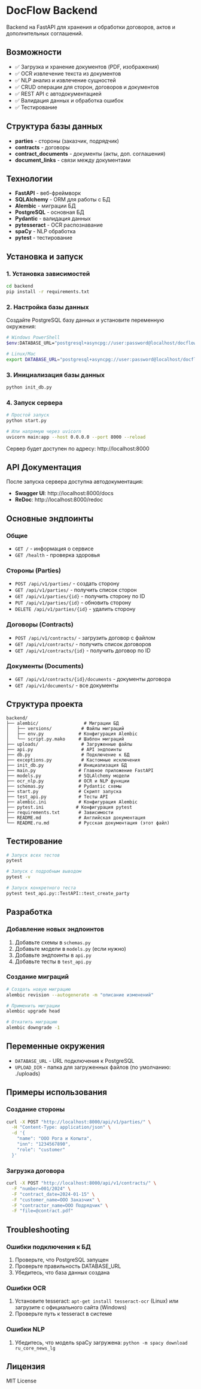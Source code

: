 # DocFlow Backend

Backend на FastAPI для хранения и обработки договоров, актов и дополнительных соглашений.

## Возможности

- ✅ Загрузка и хранение документов (PDF, изображения)
- ✅ OCR извлечение текста из документов
- ✅ NLP анализ и извлечение сущностей
- ✅ CRUD операции для сторон, договоров и документов
- ✅ REST API с автодокументацией
- ✅ Валидация данных и обработка ошибок
- ✅ Тестирование

## Структура базы данных

- **parties** - стороны (заказчик, подрядчик)
- **contracts** - договоры  
- **contract_documents** - документы (акты, доп. соглашения)
- **document_links** - связи между документами

## Технологии

- **FastAPI** - веб-фреймворк
- **SQLAlchemy** - ORM для работы с БД
- **Alembic** - миграции БД
- **PostgreSQL** - основная БД
- **Pydantic** - валидация данных
- **pytesseract** - OCR распознавание
- **spaCy** - NLP обработка
- **pytest** - тестирование

## Установка и запуск

### 1. Установка зависимостей

```bash
cd backend
pip install -r requirements.txt
```

### 2. Настройка базы данных

Создайте PostgreSQL базу данных и установите переменную окружения:

```bash
# Windows PowerShell
$env:DATABASE_URL="postgresql+asyncpg://user:password@localhost/docflow"

# Linux/Mac
export DATABASE_URL="postgresql+asyncpg://user:password@localhost/docflow"
```

### 3. Инициализация базы данных

```bash
python init_db.py
```

### 4. Запуск сервера

```bash
# Простой запуск
python start.py

# Или напрямую через uvicorn
uvicorn main:app --host 0.0.0.0 --port 8000 --reload
```

Сервер будет доступен по адресу: http://localhost:8000

## API Документация

После запуска сервера доступна автодокументация:

- **Swagger UI**: http://localhost:8000/docs
- **ReDoc**: http://localhost:8000/redoc

## Основные эндпоинты

### Общие
- `GET /` - информация о сервисе
- `GET /health` - проверка здоровья

### Стороны (Parties)
- `POST /api/v1/parties/` - создать сторону
- `GET /api/v1/parties/` - получить список сторон
- `GET /api/v1/parties/{id}` - получить сторону по ID
- `PUT /api/v1/parties/{id}` - обновить сторону
- `DELETE /api/v1/parties/{id}` - удалить сторону

### Договоры (Contracts)
- `POST /api/v1/contracts/` - загрузить договор с файлом
- `GET /api/v1/contracts/` - получить список договоров
- `GET /api/v1/contracts/{id}` - получить договор по ID

### Документы (Documents)
- `GET /api/v1/contracts/{id}/documents` - документы договора
- `GET /api/v1/documents/` - все документы

## Структура проекта

```
backend/
├── alembic/                 # Миграции БД
│   ├── versions/           # Файлы миграций
│   ├── env.py             # Конфигурация Alembic
│   └── script.py.mako     # Шаблон миграций
├── uploads/                # Загруженные файлы
├── api.py                  # API эндпоинты
├── db.py                   # Подключение к БД
├── exceptions.py           # Кастомные исключения
├── init_db.py             # Инициализация БД
├── main.py                # Главное приложение FastAPI
├── models.py              # SQLAlchemy модели
├── ocr_nlp.py             # OCR и NLP функции
├── schemas.py             # Pydantic схемы
├── start.py               # Скрипт запуска
├── test_api.py            # Тесты API
├── alembic.ini            # Конфигурация Alembic
├── pytest.ini            # Конфигурация pytest
├── requirements.txt       # Зависимости
├── README.md              # Английская документация
└── README.ru.md           # Русская документация (этот файл)
```

## Тестирование

```bash
# Запуск всех тестов
pytest

# Запуск с подробным выводом
pytest -v

# Запуск конкретного теста
pytest test_api.py::TestAPI::test_create_party
```

## Разработка

### Добавление новых эндпоинтов

1. Добавьте схемы в `schemas.py`
2. Добавьте модели в `models.py` (если нужно)
3. Добавьте эндпоинты в `api.py`
4. Добавьте тесты в `test_api.py`

### Создание миграций

```bash
# Создать новую миграцию
alembic revision --autogenerate -m "описание изменений"

# Применить миграции
alembic upgrade head

# Откатить миграцию
alembic downgrade -1
```

## Переменные окружения

- `DATABASE_URL` - URL подключения к PostgreSQL
- `UPLOAD_DIR` - папка для загруженных файлов (по умолчанию: ./uploads)

## Примеры использования

### Создание стороны

```bash
curl -X POST "http://localhost:8000/api/v1/parties/" \
  -H "Content-Type: application/json" \
  -d '{
    "name": "ООО Рога и Копыта",
    "inn": "1234567890",
    "role": "customer"
  }'
```

### Загрузка договора

```bash
curl -X POST "http://localhost:8000/api/v1/contracts/" \
  -F "number=001/2024" \
  -F "contract_date=2024-01-15" \
  -F "customer_name=ООО Заказчик" \
  -F "contractor_name=ООО Подрядчик" \
  -F "file=@contract.pdf"
```

## Troubleshooting

### Ошибки подключения к БД

1. Проверьте, что PostgreSQL запущен
2. Проверьте правильность DATABASE_URL
3. Убедитесь, что база данных создана

### Ошибки OCR

1. Установите tesseract: `apt-get install tesseract-ocr` (Linux) или загрузите с официального сайта (Windows)
2. Проверьте путь к tesseract в системе

### Ошибки NLP

1. Убедитесь, что модель spaCy загружена: `python -m spacy download ru_core_news_lg`

## Лицензия

МIT License